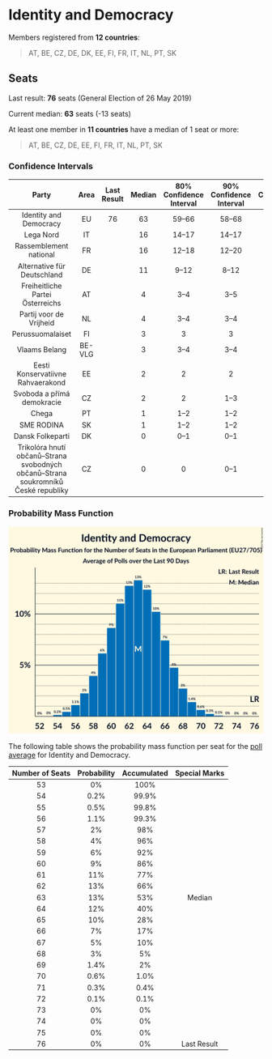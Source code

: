 # Identity and Democracy

Members registered from **12 countries**:

> AT, BE, CZ, DE, DK, EE, FI, FR, IT, NL, PT, SK

## Seats

Last result: **76** seats (General Election of 26 May 2019)

Current median: **63** seats (-13 seats)

At least one member in **11 countries** have a median of 1 seat or more:

> AT, BE, CZ, DE, EE, FI, FR, IT, NL, PT, SK

### Confidence Intervals

| Party | Area | Last Result | Median | 80% Confidence Interval | 90% Confidence Interval | 95% Confidence Interval | 99% Confidence Interval |
|:-----:|:----:|:-----------:|:------:|:-----------------------:|:-----------------------:|:-----------------------:|:-----------------------:|
| Identity and Democracy | EU | 76 | 63 | 59–66 | 58–68 | 57–68 | 55–70 |
| Lega Nord | IT | | 16 | 14–17 | 14–17 | 14–18 | 13–19 |
| Rassemblement national | FR | | 16 | 12–18 | 12–20 | 12–20 | 11–20 |
| Alternative für Deutschland | DE | | 11 | 9–12 | 8–12 | 8–14 | 8–14 |
| Freiheitliche Partei Österreichs | AT | | 4 | 3–4 | 3–5 | 3–5 | 3–5 |
| Partij voor de Vrijheid | NL | | 4 | 3–4 | 3–4 | 3–5 | 3–5 |
| Perussuomalaiset | FI | | 3 | 3 | 3 | 3 | 2–4 |
| Vlaams Belang | BE-VLG | | 3 | 3–4 | 3–4 | 3–4 | 3–4 |
| Eesti Konservatiivne Rahvaerakond | EE | | 2 | 2 | 2 | 1–2 | 1–2 |
| Svoboda a přímá demokracie | CZ | | 2 | 2 | 1–3 | 1–3 | 1–3 |
| Chega | PT | | 1 | 1–2 | 1–2 | 1–2 | 1–2 |
| SME RODINA | SK | | 1 | 1–2 | 1–2 | 1–2 | 0–2 |
| Dansk Folkeparti | DK | | 0 | 0–1 | 0–1 | 0–1 | 0–1 |
| Trikolóra hnutí občanů–Strana svobodných občanů–Strana soukromníků České republiky | CZ | | 0 | 0 | 0–1 | 0–1 | 0–1 |

### Probability Mass Function

![Graph with seats probability mass function not yet produced](average-2022-01-31-seats-pmf-identityanddemocracy.png "Seats Probability Mass Function")

The following table shows the probability mass function per seat for the [poll average](average-2022-01-31.html) for Identity and Democracy.

| Number of Seats | Probability | Accumulated | Special Marks |
|:---------------:|:-----------:|:-----------:|:-------------:|
| 53 | 0% | 100% |  |
| 54 | 0.2% | 99.9% |  |
| 55 | 0.5% | 99.8% |  |
| 56 | 1.1% | 99.3% |  |
| 57 | 2% | 98% |  |
| 58 | 4% | 96% |  |
| 59 | 6% | 92% |  |
| 60 | 9% | 86% |  |
| 61 | 11% | 77% |  |
| 62 | 13% | 66% |  |
| 63 | 13% | 53% | Median |
| 64 | 12% | 40% |  |
| 65 | 10% | 28% |  |
| 66 | 7% | 17% |  |
| 67 | 5% | 10% |  |
| 68 | 3% | 5% |  |
| 69 | 1.4% | 2% |  |
| 70 | 0.6% | 1.0% |  |
| 71 | 0.3% | 0.4% |  |
| 72 | 0.1% | 0.1% |  |
| 73 | 0% | 0% |  |
| 74 | 0% | 0% |  |
| 75 | 0% | 0% |  |
| 76 | 0% | 0% | Last Result |


